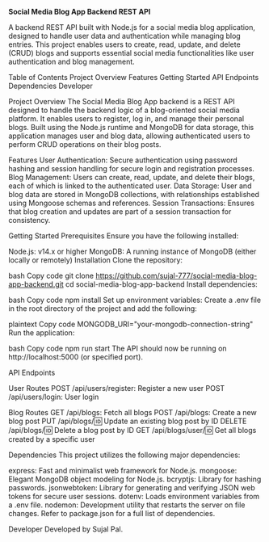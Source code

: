 **Social Media Blog App Backend REST API**

A backend REST API built with Node.js for a social media blog application, designed to handle user data and authentication while managing blog entries. This project enables users to create, read, update, and delete (CRUD) blogs and supports essential social media functionalities like user authentication and blog management.

Table of Contents
Project Overview
Features
Getting Started
API Endpoints
Dependencies
Developer

Project Overview
The Social Media Blog App backend is a REST API designed to handle the backend logic of a blog-oriented social media platform. It enables users to register, log in, and manage their personal blogs. Built using the Node.js runtime and MongoDB for data storage, this application manages user and blog data, allowing authenticated users to perform CRUD operations on their blog posts.

Features
User Authentication: Secure authentication using password hashing and session handling for secure login and registration processes.
Blog Management: Users can create, read, update, and delete their blogs, each of which is linked to the authenticated user.
Data Storage: User and blog data are stored in MongoDB collections, with relationships established using Mongoose schemas and references.
Session Transactions: Ensures that blog creation and updates are part of a session transaction for consistency.

Getting Started
Prerequisites
Ensure you have the following installed:

Node.js: v14.x or higher
MongoDB: A running instance of MongoDB (either locally or remotely)
Installation
Clone the repository:

bash
Copy code
git clone https://github.com/sujal-777/social-media-blog-app-backend.git
cd social-media-blog-app-backend
Install dependencies:

bash
Copy code
npm install
Set up environment variables: Create a .env file in the root directory of the project and add the following:

plaintext
Copy code
MONGODB_URI="your-mongodb-connection-string"
Run the application:

bash
Copy code
npm run start
The API should now be running on http://localhost:5000 (or specified port).

API Endpoints

User Routes
POST /api/users/register: Register a new user
POST /api/users/login: User login

Blog Routes
GET /api/blogs: Fetch all blogs
POST /api/blogs: Create a new blog post
PUT /api/blogs/:id: Update an existing blog post by ID
DELETE /api/blogs/:id: Delete a blog post by ID
GET /api/blogs/user/:id: Get all blogs created by a specific user

Dependencies
This project utilizes the following major dependencies:

express: Fast and minimalist web framework for Node.js.
mongoose: Elegant MongoDB object modeling for Node.js.
bcryptjs: Library for hashing passwords.
jsonwebtoken: Library for generating and verifying JSON web tokens for secure user sessions.
dotenv: Loads environment variables from a .env file.
nodemon: Development utility that restarts the server on file changes.
Refer to package.json for a full list of dependencies.

Developer
Developed by Sujal Pal.

